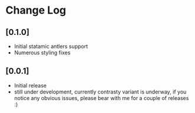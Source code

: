 # Change Log

## [0.1.0]

- Initial statamic antlers support
- Numerous styling fixes 

## [0.0.1]

- Initial release
- still under development, currently contrasty variant is underway, if you notice any obvious issues, please bear with me for a couple of releases :) 
